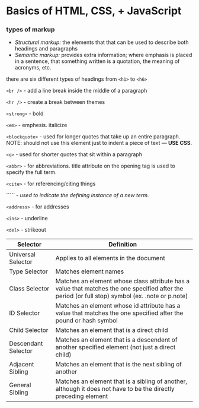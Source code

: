 # Basics of HTML, CSS, + JavaScript

### types of markup
- *Structural markup:* the elements that that can be used to describe both headings and paragraphs
- *Semantic markup:* provides extra information; where emphasis is placed in a sentence, that something written is a quotation, the meaning of acronyms, etc. 

there are six different types of headings from ```<h1>``` to ```<h6>```

```<br />``` - add a line break inside the middle of a paragraph 

```<hr />``` - create a break between themes

```<strong>``` - bold

```<em>``` - emphesis. italicize 

```<blockquote>``` - used for longer quotes that take up an entire paragraph.     NOTE: should not use this element just to indent a piece of text — **USE CSS**.

```<q>``` - used for shorter quotes that sit within a paragraph

```<abbr>``` - for abbreviations. title attribute on the opening tag is used to specify the full term.

```<cite>``` - for referencing/citing things 

```<dfn>`` - used to indicate the defining instance of a new term.

```<address>``` - for addresses

```<ins>``` - underline

```<del>``` - strikeout

|    Selector            |       Definition     |
|------------------------|----------------------|
|Universal Selector      | Applies to all elements in the document|
|Type Selector           | Matches element names|
|Class Selector          | Matches an element whose class attribute has a value that matches the one specified after the period (or full stop) symbol (ex. .note or p.note)|
|ID Selector             |Matches an element whose id attribute has a value that matches the one specified after the pound or hash symbol| 
|Child Selector          |Matches an element that is a direct child|
|Descendant Selector     |Matches an element that is a descendent of another specified element (not just a direct child)|
|Adjacent Sibling        |Matches an element that is the next sibling of another|
|General Sibling         |Matches an element that is a sibling of another, although it does not have to be the directly preceding element|



